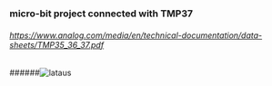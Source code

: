 ### micro-bit project connected with TMP37

###### https://www.analog.com/media/en/technical-documentation/data-sheets/TMP35_36_37.pdf

######![lataus](https://user-images.githubusercontent.com/4777741/209078445-95b9a183-f7e0-4502-8203-dd180d8c827e.png)
